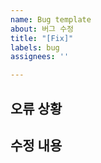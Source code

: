 ```yaml
---
name: Bug template
about: 버그 수정
title: "[Fix]"
labels: bug
assignees: ''

---
```


## 오류 상황

## 수정 내용
